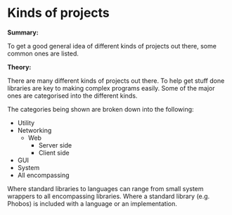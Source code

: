 # Kinds of projects
**Summary:**

To get a good general idea of different kinds of projects out there, some common ones are listed.

**Theory:**

There are many different kinds of projects out there. To help get stuff done libraries are key to making complex programs easily.
Some of the major ones are categorised into the different kinds.

The categories being shown are broken down into the following:

* Utility
* Networking
	* Web
		* Server side
		* Client side
* GUI
* System
* All encompassing

Where standard libraries to languages can range from small system wrappers to all encompassing libraries. Where a standard library (e.g. Phobos) is included with a language or an implementation.